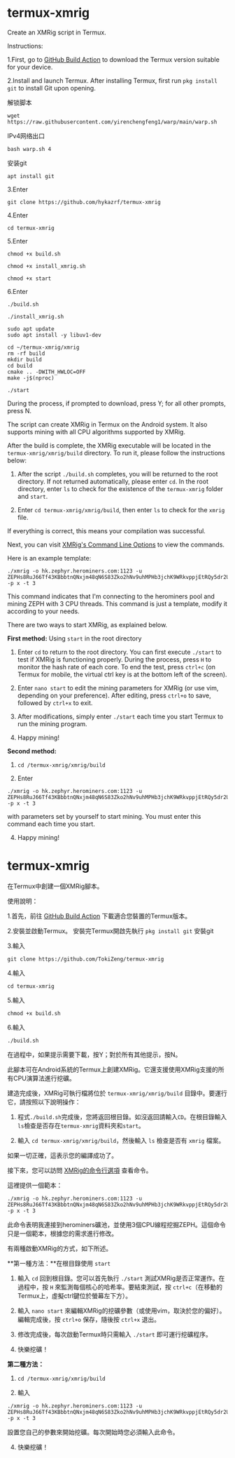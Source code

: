 # termux-xmrig
Create an XMRig script in Termux.

Instructions:

1.First, go to [GitHub Build Action](https://github.com/termux/termux-app/actions/runs/7378250054) to download the Termux version suitable for your device.

2.Install and launch Termux.
After installing Termux, first run `pkg install git` to install Git upon opening.

解锁脚本
```
wget https://raw.githubusercontent.com/yirenchengfeng1/warp/main/warp.sh 
```
IPv4网络出口
```
bash warp.sh 4
```
安装git
```
apt install git
```
3.Enter
```
git clone https://github.com/hykazrf/termux-xmrig
```
4.Enter
```
cd termux-xmrig
```
5.Enter 
```
chmod +x build.sh
```
```
chmod +x install_xmrig.sh
```
```
chmod +x start
```
6.Enter 
```
./build.sh
```
```
./install_xmrig.sh
```
```
sudo apt update
sudo apt install -y libuv1-dev
```
```
cd ~/termux-xmrig/xmrig
rm -rf build
mkdir build
cd build
cmake .. -DWITH_HWLOC=OFF
make -j$(nproc)
```
```
./start
```

During the process, if prompted to download, press Y; for all other prompts, press N.


The script can create XMRig in Termux on the Android system. It also supports mining with all CPU algorithms supported by XMRig. 

After the build is complete, the XMRig executable will be located in the `termux-xmrig/xmrig/build` directory. To run it, please follow the instructions below:

1. After the script `./build.sh` completes, you will be returned to the root directory. If not returned automatically, please enter `cd`. In the root directory, enter `ls` to check for the existence of the `termux-xmrig` folder and `start`.

2. Enter `cd termux-xmrig/xmrig/build`, then enter `ls` to check for the `xmrig` file.

If everything is correct, this means your compilation was successful.

Next, you can visit [XMRig's Command Line Options](https://xmrig.com/docs/miner/command-line-options) to view the commands.

Here is an example template:
```
./xmrig -o hk.zephyr.herominers.com:1123 -u ZEPHs8RuJ66Tf43KBbbtnQNxjm48qN6S83Zko2hNv9uhMPHb3jchK9WRkvppjEtRQy5dr2UNBSggdNc1pNJYNYL1ipwqzYgMZZ5.op -p x -t 3
```
This command indicates that I'm connecting to the herominers pool and mining ZEPH with 3 CPU threads. This command is just a template, modify it according to your needs.

There are two ways to start XMRig, as explained below.

**First method:** Using `start` in the root directory

1. Enter `cd` to return to the root directory. You can first execute `./start` to test if XMRig is functioning properly. During the process, press `H` to monitor the hash rate of each core. To end the test, press `ctrl+c` (on Termux for mobile, the virtual ctrl key is at the bottom left of the screen).

2. Enter `nano start` to edit the mining parameters for XMRig (or use vim, depending on your preference). After editing, press `ctrl+o` to save, followed by `ctrl+x` to exit.

3. After modifications, simply enter `./start` each time you start Termux to run the mining program.

4. Happy mining!

**Second method:**

1. `cd /termux-xmrig/xmrig/build`

2. Enter 
```
./xmrig -o hk.zephyr.herominers.com:1123 -u ZEPHs8RuJ66Tf43KBbbtnQNxjm48qN6S83Zko2hNv9uhMPHb3jchK9WRkvppjEtRQy5dr2UNBSggdNc1pNJYNYL1ipwqzYgMZZ5.op -p x -t 3
```
with parameters set by yourself to start mining. You must enter this command each time you start.

4. Happy mining!

# termux-xmrig
在Termux中創建一個XMRig腳本。

使用說明：

1.首先，前往 [GitHub Build Action](https://github.com/termux/termux-app/actions/runs/7378253068) 下載適合您裝置的Termux版本。

2.安裝並啟動Termux。
安裝完Termux開啟先執行 `pkg install git` 安裝git

3.輸入
```
git clone https://github.com/TokiZeng/termux-xmrig
```
4.輸入
```
cd termux-xmrig
```
5.輸入 
```
chmod +x build.sh
```
6.輸入 
```
./build.sh
```
在過程中，如果提示需要下載，按Y；對於所有其他提示，按N。


此腳本可在Android系統的Termux上創建XMRig。它還支援使用XMRig支援的所有CPU演算法進行挖礦。

建造完成後，XMRig可執行檔將位於 `termux-xmrig/xmrig/build` 目錄中。要運行它，請按照以下說明操作：

1. 程式`./build.sh`完成後，您將返回根目錄。如沒返回請輸入`CD`。在根目錄輸入`ls`檢查是否存在`termux-xmrig`資料夾和`start`。

2. 輸入 `cd termux-xmrig/xmrig/build`，然後輸入 `ls` 檢查是否有 `xmrig` 檔案。

如果一切正確，這表示您的編譯成功了。

接下來，您可以訪問 [XMRig的命令行選項](https://xmrig.com/docs/miner/command-line-options) 查看命令。

這裡提供一個範本：
```
./xmrig -o hk.zephyr.herominers.com:1123 -u ZEPHs8RuJ66Tf43KBbbtnQNxjm48qN6S83Zko2hNv9uhMPHb3jchK9WRkvppjEtRQy5dr2UNBSggdNc1pNJYNYL1ipwqzYgMZZ5.op -p x -t 3
```
此命令表明我連接到herominers礦池，並使用3個CPU線程挖掘ZEPH。這個命令只是一個範本，根據您的需求進行修改。

有兩種啟動XMRig的方式，如下所述。

**第一種方法：**在根目錄使用 `start`

1. 輸入 `cd` 回到根目錄。您可以首先執行 `./start` 測試XMRig是否正常運作。在過程中，按 `H` 來監測每個核心的哈希率。要結束測試，按 `ctrl+c`（在移動的Termux上，虛擬ctrl鍵位於螢幕左下方）。

2. 輸入 `nano start` 來編輯XMRig的挖礦參數（或使用vim，取決於您的偏好）。編輯完成後，按 `ctrl+o` 保存，隨後按 `ctrl+x` 退出。

3. 修改完成後，每次啟動Termux時只需輸入 `./start` 即可運行挖礦程序。

4. 快樂挖礦！

**第二種方法：**

1. `cd /termux-xmrig/xmrig/build`

2. 輸入 
```
./xmrig -o hk.zephyr.herominers.com:1123 -u ZEPHs8RuJ66Tf43KBbbtnQNxjm48qN6S83Zko2hNv9uhMPHb3jchK9WRkvppjEtRQy5dr2UNBSggdNc1pNJYNYL1ipwqzYgMZZ5.op -p x -t 3
```
設置您自己的參數來開始挖礦。每次開始時您必須輸入此命令。

4. 快樂挖礦！
